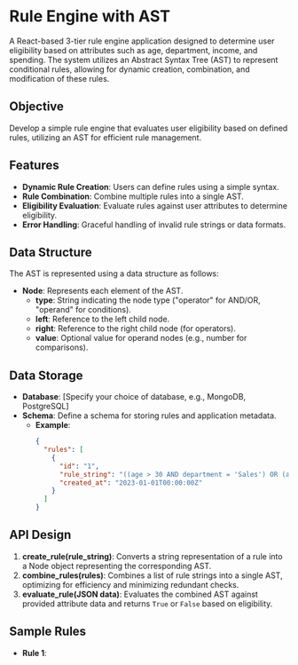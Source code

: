 # Rule Engine with AST

A React-based 3-tier rule engine application designed to determine user eligibility based on attributes such as age, department, income, and spending. The system utilizes an Abstract Syntax Tree (AST) to represent conditional rules, allowing for dynamic creation, combination, and modification of these rules.

## Objective

Develop a simple rule engine that evaluates user eligibility based on defined rules, utilizing an AST for efficient rule management.

## Features

- **Dynamic Rule Creation**: Users can define rules using a simple syntax.
- **Rule Combination**: Combine multiple rules into a single AST.
- **Eligibility Evaluation**: Evaluate rules against user attributes to determine eligibility.
- **Error Handling**: Graceful handling of invalid rule strings or data formats.

## Data Structure

The AST is represented using a data structure as follows:

- **Node**: Represents each element of the AST.
  - **type**: String indicating the node type ("operator" for AND/OR, "operand" for conditions).
  - **left**: Reference to the left child node.
  - **right**: Reference to the right child node (for operators).
  - **value**: Optional value for operand nodes (e.g., number for comparisons).

## Data Storage

- **Database**: [Specify your choice of database, e.g., MongoDB, PostgreSQL]
- **Schema**: Define a schema for storing rules and application metadata. 
  - **Example**:
    ```json
    {
      "rules": [
        {
          "id": "1",
          "rule_string": "((age > 30 AND department = 'Sales') OR (age < 25 AND department = 'Marketing')) AND (salary > 50000 OR experience > 5)",
          "created_at": "2023-01-01T00:00:00Z"
        }
      ]
    }
    ```

## API Design

1. **create_rule(rule_string)**: Converts a string representation of a rule into a Node object representing the corresponding AST.
2. **combine_rules(rules)**: Combines a list of rule strings into a single AST, optimizing for efficiency and minimizing redundant checks.
3. **evaluate_rule(JSON data)**: Evaluates the combined AST against provided attribute data and returns `True` or `False` based on eligibility.

## Sample Rules

- **Rule 1**: 

